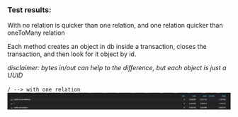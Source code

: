 ### **Test results:**

With no relation is quicker than one relation, and one relation quicker than oneToMany relation

Each method creates an object in db inside a transaction, closes the transaction, and then look for it object by id. 

_disclaimer: bytes in/out can help to the difference, but each object is just a UUID_

`/ --> with one relation`
![Optional Text](result.jpeg)
